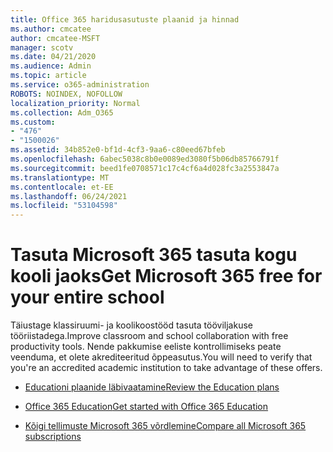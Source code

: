```yaml
---
title: Office 365 haridusasutuste plaanid ja hinnad
ms.author: cmcatee
author: cmcatee-MSFT
manager: scotv
ms.date: 04/21/2020
ms.audience: Admin
ms.topic: article
ms.service: o365-administration
ROBOTS: NOINDEX, NOFOLLOW
localization_priority: Normal
ms.collection: Adm_O365
ms.custom:
- "476"
- "1500026"
ms.assetid: 34b852e0-bf1d-4cf3-9aa6-c80eed67bfeb
ms.openlocfilehash: 6abec5038c8b0e0089ed3080f5b06db85766791f
ms.sourcegitcommit: beed1fe0708571c17c4cf6a4d028fc3a2553847a
ms.translationtype: MT
ms.contentlocale: et-EE
ms.lasthandoff: 06/24/2021
ms.locfileid: "53104598"
---
```

# <a name="get-microsoft-365-free-for-your-entire-school"></a><span data-ttu-id="b9392-102">Tasuta Microsoft 365 tasuta kogu kooli jaoks</span><span class="sxs-lookup"><span data-stu-id="b9392-102">Get Microsoft 365 free for your entire school</span></span>

<span data-ttu-id="b9392-103">Täiustage klassiruumi- ja koolikoostööd tasuta tööviljakuse tööriistadega.</span><span class="sxs-lookup"><span data-stu-id="b9392-103">Improve classroom and school collaboration with free productivity tools.</span></span> <span data-ttu-id="b9392-104">Nende pakkumise eeliste kontrollimiseks peate veenduma, et olete akrediteeritud õppeasutus.</span><span class="sxs-lookup"><span data-stu-id="b9392-104">You will need to verify that you're an accredited academic institution to take advantage of these offers.</span></span>
  
- [<span data-ttu-id="b9392-105">Educationi plaanide läbivaatamine</span><span class="sxs-lookup"><span data-stu-id="b9392-105">Review the Education plans</span></span>](https://products.office.com/academic/compare-office-365-education-plans)

- [<span data-ttu-id="b9392-106">Office 365 Education</span><span class="sxs-lookup"><span data-stu-id="b9392-106">Get started with Office 365 Education</span></span>](https://support.office.com/article/get-started-with-office-365-education-ab02abe5-a1ee-458c-b749-5b44416ccf14?wt.mc_id=o365_portal_mmaven&ui=en-US&rs=en-US&ad=US)

- [<span data-ttu-id="b9392-107">Kõigi tellimuste Microsoft 365 võrdlemine</span><span class="sxs-lookup"><span data-stu-id="b9392-107">Compare all Microsoft 365 subscriptions</span></span>](https://products.office.com/business/compare-more-office-365-for-business-plans)